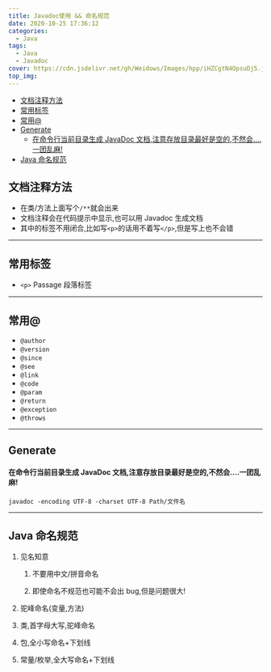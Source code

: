 ```yaml
---
title: Javadoc使用 && 命名规范
date: 2020-10-25 17:36:12
categories:
  - Java
tags:
  - Java
  - Javadoc
cover: https://cdn.jsdelivr.net/gh/Weidows/Images/hpp/iHZCgtN4OpsuDj5.jpg
top_img:
---
```


<!--
 * @Author: Weidows
 * @LastEditors: Weidows
 * @LastEditTime: 2021-02-13 17:08:44
 * @FilePath: \Weidowsd:\Game\Github\Blog-private\source\_posts\Java\Javadoc.md
-->

- [文档注释方法](#文档注释方法)
- [常用标签](#常用标签)
- [常用@](#常用)
- [Generate](#generate)
    - [在命令行当前目录生成 JavaDoc 文档,注意存放目录最好是空的,不然会....一团乱麻!](#在命令行当前目录生成-javadoc-文档注意存放目录最好是空的不然会一团乱麻)
- [Java 命名规范](#java-命名规范)

## 文档注释方法

- 在类/方法上面写个`/**`就会出来
- 文档注释会在代码提示中显示,也可以用 Javadoc 生成文档
- 其中的标签不用闭合,比如写`<p>`的话用不着写`</p>`,但是写上也不会错

---

## 常用标签

- `<p>` Passage 段落标签

---

## 常用@

- `@author`
- `@version`
- `@since`
- `@see`
- `@link`
- `@code`
- `@param`
- `@return`
- `@exception`
- `@throws`

---

## Generate

#### 在命令行当前目录生成 JavaDoc 文档,注意存放目录最好是空的,不然会....一团乱麻!

```
javadoc -encoding UTF-8 -charset UTF-8 Path/文件名
```

---

## Java 命名规范

1. 见名知意

   1. 不要用中文/拼音命名

   2. 即使命名不规范也可能不会出 bug,但是问题很大!

2. 驼峰命名(变量,方法)
3. 类,首字母大写,驼峰命名
4. 包,全小写命名+下划线
5. 常量/枚举,全大写命名+下划线
